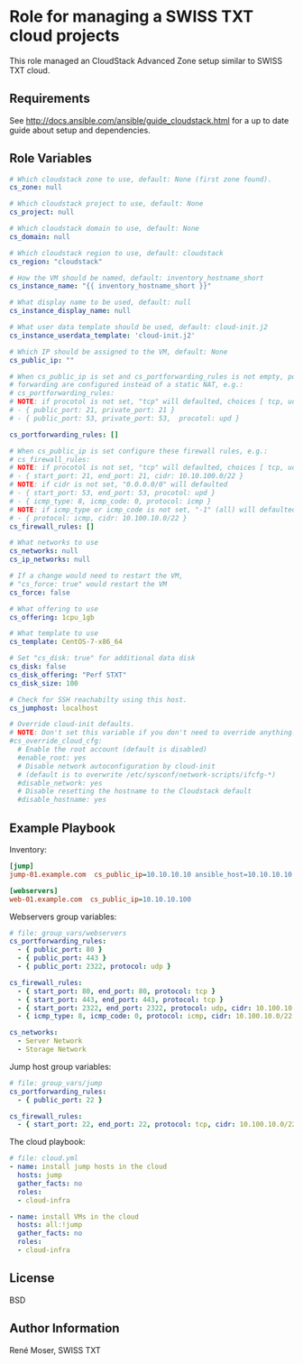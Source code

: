 Role for managing a SWISS TXT cloud projects
============================================

This role managed an CloudStack Advanced Zone setup similar to SWISS TXT cloud.

Requirements
------------

See http://docs.ansible.com/ansible/guide_cloudstack.html for a up to date guide about setup and dependencies.

Role Variables
--------------

~~~ yaml
# Which cloudstack zone to use, default: None (first zone found).
cs_zone: null

# Which cloudstack project to use, default: None
cs_project: null

# Which cloudstack domain to use, default: None
cs_domain: null

# Which cloudstack region to use, default: cloudstack
cs_region: "cloudstack"

# How the VM should be named, default: inventory_hostname_short
cs_instance_name: "{{ inventory_hostname_short }}"

# What display name to be used, default: null
cs_instance_display_name: null

# What user data template should be used, default: cloud-init.j2
cs_instance_userdata_template: 'cloud-init.j2'

# Which IP should be assigned to the VM, default: None
cs_public_ip: ""

# When cs_public_ip is set and cs_portforwarding_rules is not empty, port
# forwarding are configured instead of a static NAT, e.g.:
# cs_portforwarding_rules:
# NOTE: if procotol is not set, "tcp" will defaulted, choices [ tcp, udp ].
# - { public_port: 21, private_port: 21 }
# - { public_port: 53, private_port: 53,  procotol: upd }

cs_portforwarding_rules: []

# When cs_public_ip is set configure these firewall rules, e.g.:
# cs_firewall_rules:
# NOTE: if procotol is not set, "tcp" will defaulted, choices [ tcp, udp, icmp ]
# - { start_port: 21, end_port: 21, cidr: 10.10.100.0/22 }
# NOTE: if cidr is not set, "0.0.0.0/0" will defaulted
# - { start_port: 53, end_port: 53, procotol: upd }
# - { icmp_type: 8, icmp_code: 0, protocol: icmp }
# NOTE: if icmp_type or icmp_code is not set, "-1" (all) will defaulted
# - { protocol: icmp, cidr: 10.100.10.0/22 }
cs_firewall_rules: []

# What networks to use
cs_networks: null
cs_ip_networks: null

# If a change would need to restart the VM,
# "cs_force: true" would restart the VM
cs_force: false

# What offering to use
cs_offering: 1cpu_1gb

# What template to use
cs_template: CentOS-7-x86_64

# Set "cs_disk: true" for additional data disk
cs_disk: false
cs_disk_offering: "Perf STXT"
cs_disk_size: 100

# Check for SSH reachabilty using this host.
cs_jumphost: localhost

# Override cloud-init defaults.
# NOTE: Don't set this variable if you don't need to override anything!
#cs_override_cloud_cfg:
  # Enable the root account (default is disabled)
  #enable_root: yes
  # Disable network autoconfiguration by cloud-init
  # (default is to overwrite /etc/sysconf/network-scripts/ifcfg-*)
  #disable_network: yes
  # Disable resetting the hostname to the Cloudstack default
  #disable_hostname: yes
~~~

Example Playbook
----------------

Inventory:
~~~ ini
[jump]
jump-01.example.com  cs_public_ip=10.10.10.10 ansible_host=10.10.10.10

[webservers]
web-01.example.com  cs_public_ip=10.10.10.100
~~~

Webservers group variables:
~~~ yaml
# file: group_vars/webservers
cs_portforwarding_rules:
  - { public_port: 80 }
  - { public_port: 443 }
  - { public_port: 2322, protocol: udp }

cs_firewall_rules:
  - { start_port: 80, end_port: 80, protocol: tcp }
  - { start_port: 443, end_port: 443, protocol: tcp }
  - { start_port: 2322, end_port: 2322, protocol: udp, cidr: 10.100.10.0/22 }
  - { icmp_type: 8, icmp_code: 0, protocol: icmp, cidr: 10.100.10.0/22 }

cs_networks:
  - Server Network
  - Storage Network
~~~

Jump host group variables:
~~~ yaml
# file: group_vars/jump
cs_portforwarding_rules:
  - { public_port: 22 }

cs_firewall_rules:
  - { start_port: 22, end_port: 22, protocol: tcp, cidr: 10.100.10.0/22 }
~~~

The cloud playbook:
~~~ yaml
# file: cloud.yml
- name: install jump hosts in the cloud
  hosts: jump
  gather_facts: no
  roles:
  - cloud-infra

- name: install VMs in the cloud
  hosts: all:!jump
  gather_facts: no
  roles:
  - cloud-infra
~~~

License
-------

BSD

Author Information
------------------

René Moser, SWISS TXT
